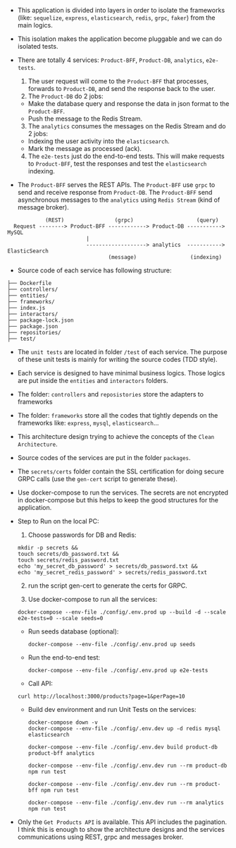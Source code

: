 * This application is divided into layers in order to isolate the frameworks (like: `sequelize`, `express`, `elasticsearch`, `redis`, `grpc`, `faker`) from the main logics.
* This isolation makes the application become pluggable and we can do isolated tests.
* There are totally 4 services: `Product-BFF`, `Product-DB`, `analytics`, `e2e-tests`.
  1.  The user request will come to the `Product-BFF` that processes, forwards to `Product-DB`, and send the response back to the user.
  2.  The `Product-DB` do 2 jobs:
    * Make the database query and response the data in json format to the `Product-BFF`.
    * Push the message to the Redis Stream.
  3. The `analytics` consumes the messages on the Redis Stream and do 2 jobs:
    * Indexing the user activity into the `elasticsearch`.
    * Mark the message as processed (ack).
  4. The `e2e-tests` just do the end-to-end tests. This will make requests to `Product-BFF`, test the responses and test the `elasticsearch` indexing.

* The `Product-BFF` serves the REST APIs. The `Product-BFF` use `grpc` to send and receive response from `Product-DB`. The `Product-BFF` send asynchronous messages to the `analytics` using `Redis Stream` (kind of message broker).

```
            (REST)                (grpc)                    (query)
  Request --------> Product-BFF ------------> Product-DB -----------> MySQL
                         |
                         -------------------> analytics  -----------> ElasticSearch
                                (message)                 (indexing)
```

* Source code of each service has following structure:

```
├── Dockerfile
├── controllers/
├── entities/
├── frameworks/
├── index.js
├── interactors/
├── package-lock.json
├── package.json
├── repositories/
├── test/
```

* The `unit tests` are located in folder `/test` of each service. The purpose of these unit tests is mainly for writing the source codes (TDD style).
* Each service is designed to have minimal business logics. Those logics are put inside the `entities` and `interactors` folders.
* The folder: `controllers` and `reposistories` store the adapters to frameworks
* The folder: `frameworks` store all the codes that tightly depends on the frameworks like: `express`, `mysql`, `elasticsearch`...
* This architecture design trying to achieve the concepts of the `Clean Architecture`.

* Source codes of the services are put in the folder `packages`.
* The `secrets/certs` folder contain the SSL certification for doing secure GRPC calls (use the `gen-cert` script to generate these).
* Use docker-compose to run the services. The secrets are not encrypted in docker-compose but this helps to keep the good structures for the application.
* Step to Run on the local PC:

  1. Choose passwords for DB and Redis:

    ```
    mkdir -p secrets &&
    touch secrets/db_password.txt &&
    touch secrets/redis_password.txt
    echo 'my_secret_db_password' > secrets/db_password.txt &&
    echo 'my_secret_redis_password' > secrets/redis_password.txt
    ```

  2. run the script gen-cert to generate the certs for GRPC.

  3. Use docker-compose to run all the services:

    ```
    docker-compose --env-file ./config/.env.prod up --build -d --scale e2e-tests=0 --scale seeds=0
    ```

  * Run seeds database (optional):

    ```
    docker-compose --env-file ./config/.env.prod up seeds
    ```

  * Run the end-to-end test:

    ```
    docker-compose --env-file ./config/.env.prod up e2e-tests
    ```

  * Call API:

  ```
  curl http://localhost:3000/products?page=1&perPage=10
  ```

  * Build dev environment and run Unit Tests on the services:

    ```
    docker-compose down -v
    docker-compose --env-file ./config/.env.dev up -d redis mysql elasticsearch

    docker-compose --env-file ./config/.env.dev build product-db product-bff analytics

    docker-compose --env-file ./config/.env.dev run --rm product-db npm run test

    docker-compose --env-file ./config/.env.dev run --rm product-bff npm run test

    docker-compose --env-file ./config/.env.dev run --rm analytics npm run test
    ```

* Only the `Get Products API` is available. This API includes the pagination. I think this is enough to show the architecture designs and the services communications using REST, grpc and messages broker.
